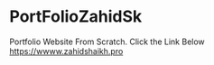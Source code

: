 # PortFolioZahidSk
Portfolio Website From Scratch. Click the Link Below
https://wwww.zahidshaikh.pro
